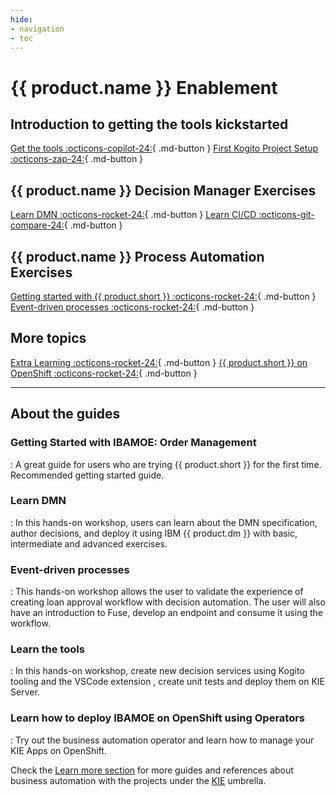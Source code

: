 ```yaml
---
hide:
- navigation
- toc
---
```


# {{ product.name }} Enablement

## Introduction to getting the tools kickstarted

[Get the tools :octicons-copilot-24:](guided_exercises/00_get_tools/introduction.md){ .md-button }
[First Kogito Project Setup :octicons-zap-24:](guided_exercises/01_getting_started/introduction.md){ .md-button }

## {{ product.name }} Decision Manager Exercises

[Learn DMN :octicons-rocket-24:](guided_exercises/03_dmn/introduction.md){ .md-button }
[Learn CI/CD :octicons-git-compare-24:](guided_exercises/03c_CICD/introduction.md){ .md-button }

## {{ product.name }} Process Automation Exercises

[Getting started with {{ product.short }} :octicons-rocket-24:](guided_exercises/04_order_management/01_try-order-management-app.md){ .md-button }
[Event-driven processes :octicons-rocket-24:](guided_exercises/05_bam_kafka/00_introduction.md){ .md-button }

## More topics

[Extra Learning :octicons-rocket-24:](guided_exercises/tools/introduction.md){ .md-button }
[{{ product.short }} on OpenShift :octicons-rocket-24:](guided_exercises/operator/introduction.md){ .md-button }

---

## About the guides

### Getting Started with IBAMOE: Order Management

: A great guide for users who are trying {{ product.short }} for the first time. Recommended getting started guide.

### Learn DMN

: In this hands-on workshop, users can learn about the DMN specification, author decisions, and deploy it using IBM {{ product.dm }} with basic, intermediate and advanced exercises.

### Event-driven processes

: This hands-on workshop allows the user to validate the experience of creating loan approval workflow with decision automation. The user will also have an introduction to Fuse, develop an endpoint and consume it using the workflow.

### Learn the tools

: In this hands-on workshop, create new decision services using Kogito tooling and the VSCode extension , create unit tests and deploy them on KIE Server.

### Learn how to deploy IBAMOE on OpenShift using Operators

:  Try out the business automation operator and learn how to manage your KIE Apps on OpenShift.

Check the [Learn more section](more.md) for more guides and references about business automation with the projects under the [KIE](https://kie.org) umbrella.
